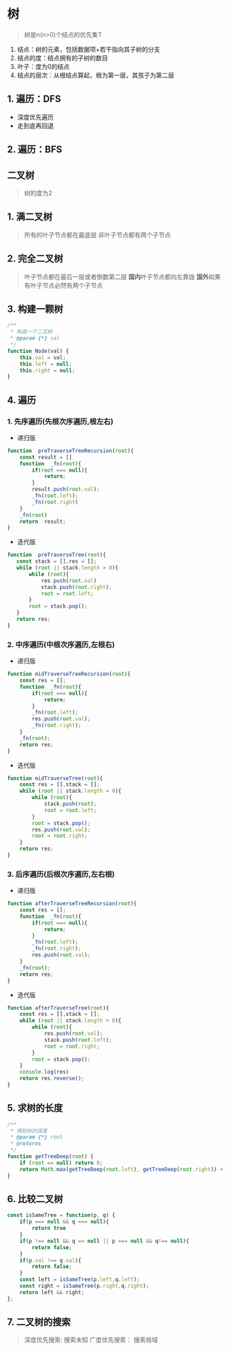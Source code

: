 # 树

> 树是n(n>0)个结点的优先集T

1. 结点：树的元素，包括数据项+若干指向其子树的分支
2. 结点的度：结点拥有的子树的数目
3. 叶子：度为0的结点
4. 结点的层次：从根结点算起，根为第一层，其孩子为第二层

## 1. 遍历：DFS

- 深度优先遍历
- 走到底再回退


## 2. 遍历：BFS


## 二叉树

> 树的度为2

## 1. 满二叉树

> 所有的叶子节点都在最底层
> 非叶子节点都有两个子节点 

## 2. 完全二叉树

> 叶子节点都在最后一层或者倒数第二层
> **国内**叶子节点都向左靠拢
> **国外**如果有叶子节点必然有两个子节点


## 3. 构建一颗树

```js
/**
 * 构造一个二叉树
 * @param {*} val
 */
function Node(val) {
    this.val = val;
    this.left = null;
    this.right = null;
}
```


## 4. 遍历

### 1. 先序遍历(先根次序遍历,根左右)

- 递归版
```js
function  preTraverseTreeRecursion(root){
    const result = []
    function  _fn(root){
        if(root === null){
            return;
        }
        result.push(root.val);
        _fn(root.left);
        _fn(root.right)
    }
    _fn(root)
    return  result;
}
```
- 迭代版
```js
function  preTraverseTree(root){
   const stack = [],res = [];
   while (root || stack.length > 0){
       while (root){
           res.push(root.val)
           stack.push(root.right);
           root = root.left;
       }
       root = stack.pop();
   }
   return res;
}
```
### 2. 中序遍历(中根次序遍历,左根右)
- 递归版
  
```js
function midTraverseTreeRecursion(root){
    const res = [];
    function  _fn(root){
        if(root === null){
            return;
        }
        _fn(root.left);
        res.push(root.val);
        _fn(root.right);
    }
    _fn(root);
    return res;
}
```
- 迭代版

```js
function midTraverseTree(root){
    const res = [],stack = [];
    while (root || stack.length > 0){
        while (root){
            stack.push(root);
            root = root.left;
        }
        root = stack.pop();
        res.push(root.val);
        root = root.right;
    }
    return res;
}
```
### 3. 后序遍历(后根次序遍历,左右根)
- 递归版
  
```js
function afterTraverseTreeRecursion(root){
    const res = [];
    function  _fn(root){
        if(root === null){
            return;
        }
        _fn(root.left);
        _fn(root.right);
        res.push(root.val);
    }
    _fn(root);
    return res;
}
```
- 迭代版

```js
function afterTraverseTree(root){
    const res = [],stack = [];
    while (root || stack.length > 0){
        while (root){
            res.push(root.val);
            stack.push(root.left);
            root = root.right;
        }
        root = stack.pop();
    }
    console.log(res)
    return res.reverse();
}
```

## 5. 求树的长度

```js
/**
 * 得到树的深度
 * @param {*} root 
 * @returns 
 */
function getTreeDeep(root) {
    if (root == null) return 0;
    return Math.max(getTreeDeep(root.left), getTreeDeep(root.right)) + 1;
}

```

## 6. 比较二叉树

```js
const isSameTree = function(p, q) {
    if(p === null && q === null){
        return true
    }
    if(p !== null && q == null || p === null && q!== null){
        return false;
    }
    if(p.val !== q.val){
        return false;
    }
    const left = isSameTree(p.left,q.left);
    const right = isSameTree(p.right,q.right);
    return left && right;
};
```

## 7. 二叉树的搜索

> 深度优先搜索: 搜索未知
> 广度优先搜索： 搜索局域